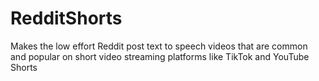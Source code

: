 # RedditShorts
Makes the low effort Reddit post text to speech videos that are common and popular on short video streaming platforms like TikTok and YouTube Shorts
